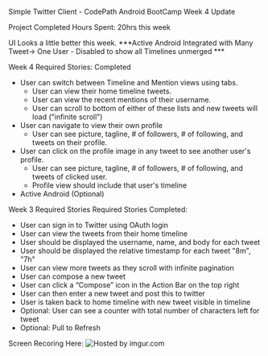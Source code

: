 
Simple Twitter Client - CodePath Android BootCamp Week 4 Update

Project Completed
Hours Spent: 20hrs this week

UI Looks a little better this week.
***Active Android Integrated with Many Tweet-> One User - Disabled to show all Timelines unmerged ***

Week 4 Required Stories: Completed

 - User can switch between Timeline and Mention views using tabs.
    - User can view their home timeline tweets.
    - User can view the recent mentions of their username.
    - User can scroll to bottom of either of these lists and new tweets will load ("infinite scroll")
 - User can navigate to view their own profile
    - User can see picture, tagline, # of followers, # of following, and tweets on their profile.
 - User can click on the profile image in any tweet to see another user's profile.
    - User can see picture, tagline, # of followers, # of following, and tweets of clicked user.
    - Profile view should include that user's timeline
 - Active Android (Optional)

Week 3 Required Stories
Required Stories Completed:
 - User can sign in to Twitter using OAuth login
 - User can view the tweets from their home timeline
 - User should be displayed the username, name, and body for each tweet
 - User should be displayed the relative timestamp for each tweet "8m", "7h"
 - User can view more tweets as they scroll with infinite pagination
 - User can compose a new tweet
 - User can click a “Compose” icon in the Action Bar on the top right
 - User can then enter a new tweet and post this to twitter
 - User is taken back to home timeline with new tweet visible in timeline
 - Optional: User can see a counter with total number of characters left for tweet
 - Optional: Pull to Refresh



Screen Recoring Here:
<img src="http://i.imgur.com/JIvqJyy.gif" title="Hosted by imgur.com" />
